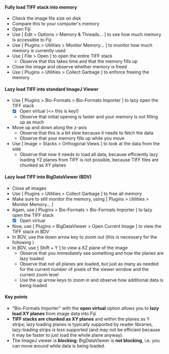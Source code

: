 #### Fully load TIFF stack into memory

- Check the image file size on disk
- Compare this to your computer's memory
- Open Fiji
- Use [ Edit > Options > Memory & Threads... ] to see how much  memory is accessible to Fiji
- Use [ Plugins > Utilities > Monitor Memory... ] to monitor how much memory is currently used
- Use [ File > Open ] to open the entire TIFF stack
    - Observe that this takes time and that the memory fills up
- Close the image and observe whether memory is freed
- Use [ Plugins > Utilities > Collect Garbage ] to enforce freeing the memory

#### Lazy load TIFF into standard ImageJ Viewer

- Use [ Plugins > Bio-Formats > Bio-Formats Importer ] to lazy open the TIFF stack 
    - [X] Open virtual (<= this is key!) 
    - Observe that initial opening is faster and your memory is not filling up as much
- Move up and down along the z-axis
    - Observe that this is a bit slow because it needs to fetch the data
    - Observe that your memory fills up while you move
- Use [ Image > Stacks > Orthogonal Views ] to look at the data from the side
    - Observe that now it needs to load all data, because efficiently lazy loading YZ planes from TIFF is not possible, because TIFF files are chunked as XY planes

#### Lazy load TIFF into BigDataViewer (BDV)

- Close all images
- Use [ Plugins > Utilities > Collect Garbage ] to free all memory
- Make sure to still monitor the memory, using [ Plugins > Utilities > Monitor Memory... ]
- Again, use [ Plugins > Bio-Formats > Bio-Formats Importer ] to lazy open the TIFF stack 
    - [X] Open virtual
- Now, use [ Plugins > BigDataViewer > Open Current Image ] to view the TIFF stack in BDV
- In BDV, use the down arrow key to zoom out (this is necessary for the following   )
- In BDV, use [ Shift + Y ] to view a XZ plane of the image 
    - Observe that you immediately see something and how the planes are lazy loaded
    - Observe that not all planes are loaded, but just as many as needed for the current number of pixels of the viewer window and the current zoom level
    - Use the up arrow keys to zoom in and observe how additional data is being loaded

#### Key points

- "Bio-Formats Importer" with the **open virtual** option allows you to **lazy load XY planes** from image data into Fiji
- **TIFF stacks are chunked as XY planes** and within the planes as Y strips; lazy loading planes is typically supported by reader libraries, lazy-loading strips is less supported (and may not be efficient because it may be faster to just load the whole plane anyway).
- The ImageJ viewer is **blocking**; BigDataViewer is **not blocking**, i.e. you can move around while data is being loaded.
